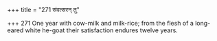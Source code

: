 +++
title = "271 संवत्सरन् तु"

+++
271	One year with cow-milk and milk-rice; from the flesh of a long-eared white he-goat their satisfaction endures twelve years.